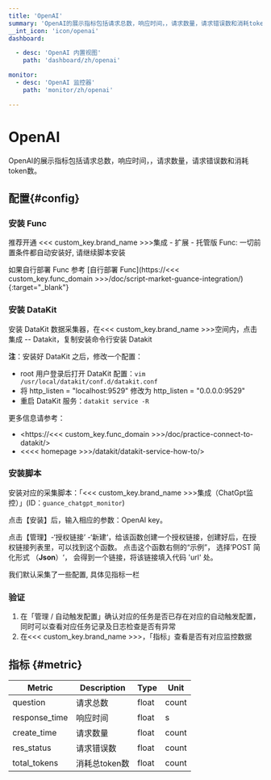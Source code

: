 ```yaml
---
title: 'OpenAI'
summary: 'OpenAI的展示指标包括请求总数，响应时间，，请求数量，请求错误数和消耗token数。'
__int_icon: 'icon/openai'
dashboard:

  - desc: 'OpenAI 内置视图'
    path: 'dashboard/zh/openai'

monitor:
  - desc: 'OpenAI 监控器'
    path: 'monitor/zh/openai'

---
```


<!-- markdownlint-disable MD025 -->

# OpenAI

<!-- markdownlint-enable -->

OpenAI的展示指标包括请求总数，响应时间，，请求数量，请求错误数和消耗token数。

## 配置{#config}

### 安装 Func

推荐开通 <<< custom_key.brand_name >>>集成 - 扩展 - 托管版 Func: 一切前置条件都自动安装好, 请继续脚本安装

如果自行部署 Func 参考 [自行部署 Func](https://<<< custom_key.func_domain >>>/doc/script-market-guance-integration/){:target="_blank"}

### 安装 DataKit

安装 DataKit 数据采集器，在<<< custom_key.brand_name >>>空间内，点击 集成 -- Datakit，复制安装命令行安装 Datakit

**注**：安装好 DataKit 之后，修改一个配置：

- root 用户登录后打开 DataKit 配置：`vim /usr/local/datakit/conf.d/datakit.conf`
- 将 http_listen = "localhost:9529" 修改为 http_listen = "0.0.0.0:9529"
- 重启 DataKit 服务：`datakit service -R`

更多信息请参考：

- <https://<<< custom_key.func_domain >>>/doc/practice-connect-to-datakit/>
- <<<< homepage >>>/datakit/datakit-service-how-to/>

### 安装脚本

安装对应的采集脚本：「<<< custom_key.brand_name >>>集成（ChatGpt监控）」(ID：`guance_chatgpt_monitor`)

点击【安装】后，输入相应的参数：OpenAI key。

点击【管理】-‘授权链接’ -‘新建‘，给该函数创建一个授权链接，创建好后，在授权链接列表里，可以找到这个函数。 点击这个函数右侧的“示例”， 选择’POST 简化形式 （**Json**）‘， 会得到一个链接，将该链接填入代码 'url' 处。

我们默认采集了一些配置, 具体见指标一栏

### 验证

1. 在「管理 / 自动触发配置」确认对应的任务是否已存在对应的自动触发配置，同时可以查看对应任务记录及日志检查是否有异常
2. 在<<< custom_key.brand_name >>>，「指标」查看是否有对应监控数据

## 指标 {#metric}

| Metric        | Description   | Type  | Unit  |
| ------------- | ------------- | ----- | ----- |
| question      | 请求总数      | float | count |
| response_time | 响应时间      | float | s     |
| create_time   | 请求数量      | float | count |
| res_status    | 请求错误数    | float | count |
| total_tokens  | 消耗总token数 | float | count |
